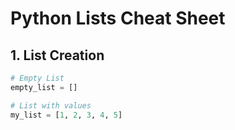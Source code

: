 # Python Lists Cheat Sheet

## 1. List Creation
```python
# Empty List
empty_list = []

# List with values
my_list = [1, 2, 3, 4, 5]
